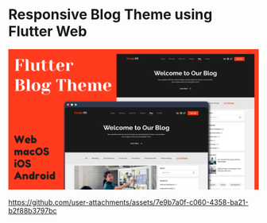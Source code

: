 # Responsive Blog Theme using Flutter Web


![App UI](/ui.png)




https://github.com/user-attachments/assets/7e9b7a0f-c060-4358-ba21-b2f88b3797bc


